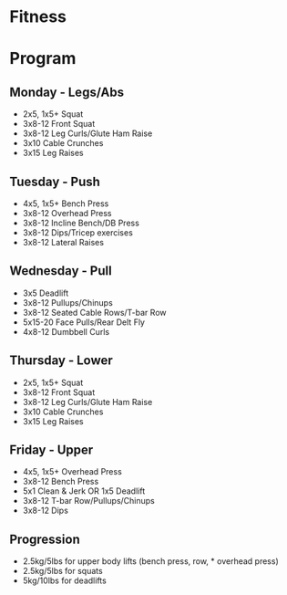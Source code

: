 Fitness
=======

# Program

## Monday - Legs/Abs
* 2x5, 1x5+ Squat
* 3x8-12 Front Squat
* 3x8-12 Leg Curls/Glute Ham Raise
* 3x10 Cable Crunches
* 3x15 Leg Raises

## Tuesday - Push
* 4x5, 1x5+ Bench Press
* 3x8-12 Overhead Press
* 3x8-12 Incline Bench/DB Press
* 3x8-12 Dips/Tricep exercises
* 3x8-12 Lateral Raises

## Wednesday - Pull
* 3x5 Deadlift
* 3x8-12 Pullups/Chinups
* 3x8-12 Seated Cable Rows/T-bar Row
* 5x15-20 Face Pulls/Rear Delt Fly
* 4x8-12 Dumbbell Curls

## Thursday - Lower
* 2x5, 1x5+ Squat
* 3x8-12 Front Squat
* 3x8-12 Leg Curls/Glute Ham Raise
* 3x10 Cable Crunches
* 3x15 Leg Raises

## Friday - Upper
* 4x5, 1x5+ Overhead Press
* 3x8-12 Bench Press
* 5x1 Clean & Jerk OR 1x5 Deadlift
* 3x8-12 T-bar Row/Pullups/Chinups
* 3x8-12 Dips

## Progression
* 2.5kg/5lbs for upper body lifts (bench press, row, * overhead press)
* 2.5kg/5lbs for squats
* 5kg/10lbs for deadlifts
